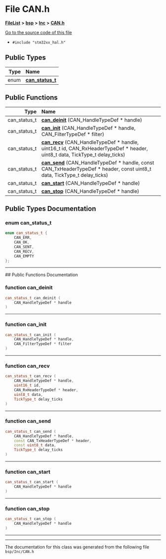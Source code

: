

# File CAN.h



[**FileList**](files.md) **>** [**bsp**](dir_3c5459f7c179b79c90e2565474bb2856.md) **>** [**Inc**](dir_f9758a777e5683291000913d5e959461.md) **>** [**CAN.h**](_c_a_n_8h.md)

[Go to the source code of this file](_c_a_n_8h_source.md)



* `#include "stm32xx_hal.h"`

















## Public Types

| Type | Name |
| ---: | :--- |
| enum  | [**can\_status\_t**](#enum-can_status_t)  <br> |




















## Public Functions

| Type | Name |
| ---: | :--- |
|  can\_status\_t | [**can\_deinit**](#function-can_deinit) (CAN\_HandleTypeDef \* handle) <br> |
|  can\_status\_t | [**can\_init**](#function-can_init) (CAN\_HandleTypeDef \* handle, CAN\_FilterTypeDef \* filter) <br> |
|  can\_status\_t | [**can\_recv**](#function-can_recv) (CAN\_HandleTypeDef \* handle, uint16\_t id, CAN\_RxHeaderTypeDef \* header, uint8\_t data, TickType\_t delay\_ticks) <br> |
|  can\_status\_t | [**can\_send**](#function-can_send) (CAN\_HandleTypeDef \* handle, const CAN\_TxHeaderTypeDef \* header, const uint8\_t data, TickType\_t delay\_ticks) <br> |
|  can\_status\_t | [**can\_start**](#function-can_start) (CAN\_HandleTypeDef \* handle) <br> |
|  can\_status\_t | [**can\_stop**](#function-can_stop) (CAN\_HandleTypeDef \* handle) <br> |




























## Public Types Documentation




### enum can\_status\_t 

```C++
enum can_status_t {
    CAN_ERR,
    CAN_OK,
    CAN_SENT,
    CAN_RECV,
    CAN_EMPTY
};
```




<hr>
## Public Functions Documentation




### function can\_deinit 

```C++
can_status_t can_deinit (
    CAN_HandleTypeDef * handle
) 
```




<hr>



### function can\_init 

```C++
can_status_t can_init (
    CAN_HandleTypeDef * handle,
    CAN_FilterTypeDef * filter
) 
```




<hr>



### function can\_recv 

```C++
can_status_t can_recv (
    CAN_HandleTypeDef * handle,
    uint16_t id,
    CAN_RxHeaderTypeDef * header,
    uint8_t data,
    TickType_t delay_ticks
) 
```




<hr>



### function can\_send 

```C++
can_status_t can_send (
    CAN_HandleTypeDef * handle,
    const CAN_TxHeaderTypeDef * header,
    const uint8_t data,
    TickType_t delay_ticks
) 
```




<hr>



### function can\_start 

```C++
can_status_t can_start (
    CAN_HandleTypeDef * handle
) 
```




<hr>



### function can\_stop 

```C++
can_status_t can_stop (
    CAN_HandleTypeDef * handle
) 
```




<hr>

------------------------------
The documentation for this class was generated from the following file `bsp/Inc/CAN.h`

